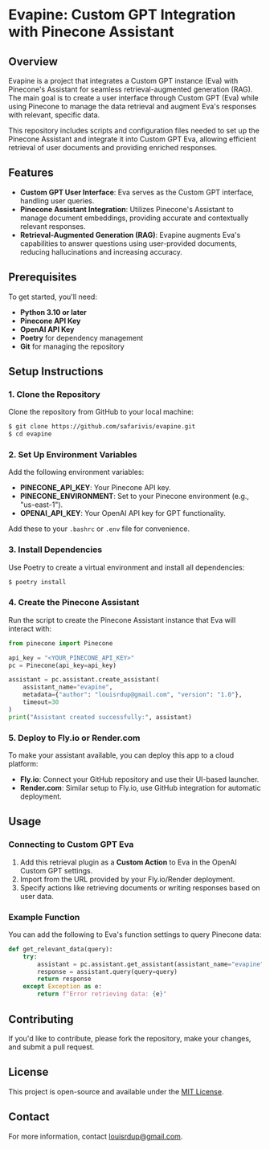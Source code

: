 # Evapine: Custom GPT Integration with Pinecone Assistant

## Overview
Evapine is a project that integrates a Custom GPT instance (Eva) with Pinecone's Assistant for seamless retrieval-augmented generation (RAG). The main goal is to create a user interface through Custom GPT (Eva) while using Pinecone to manage the data retrieval and augment Eva's responses with relevant, specific data.

This repository includes scripts and configuration files needed to set up the Pinecone Assistant and integrate it into Custom GPT Eva, allowing efficient retrieval of user documents and providing enriched responses.

## Features
- **Custom GPT User Interface**: Eva serves as the Custom GPT interface, handling user queries.
- **Pinecone Assistant Integration**: Utilizes Pinecone's Assistant to manage document embeddings, providing accurate and contextually relevant responses.
- **Retrieval-Augmented Generation (RAG)**: Evapine augments Eva's capabilities to answer questions using user-provided documents, reducing hallucinations and increasing accuracy.

## Prerequisites
To get started, you'll need:
- **Python 3.10 or later**
- **Pinecone API Key**
- **OpenAI API Key**
- **Poetry** for dependency management
- **Git** for managing the repository

## Setup Instructions

### 1. Clone the Repository
Clone the repository from GitHub to your local machine:

```bash
$ git clone https://github.com/safarivis/evapine.git
$ cd evapine
```

### 2. Set Up Environment Variables
Add the following environment variables:

- **PINECONE_API_KEY**: Your Pinecone API key.
- **PINECONE_ENVIRONMENT**: Set to your Pinecone environment (e.g., "us-east-1").
- **OPENAI_API_KEY**: Your OpenAI API key for GPT functionality.

Add these to your `.bashrc` or `.env` file for convenience.

### 3. Install Dependencies
Use Poetry to create a virtual environment and install all dependencies:

```bash
$ poetry install
```

### 4. Create the Pinecone Assistant
Run the script to create the Pinecone Assistant instance that Eva will interact with:

```python
from pinecone import Pinecone

api_key = "<YOUR_PINECONE_API_KEY>"
pc = Pinecone(api_key=api_key)

assistant = pc.assistant.create_assistant(
    assistant_name="evapine",
    metadata={"author": "louisrdup@gmail.com", "version": "1.0"},
    timeout=30
)
print("Assistant created successfully:", assistant)
```

### 5. Deploy to Fly.io or Render.com
To make your assistant available, you can deploy this app to a cloud platform:

- **Fly.io**: Connect your GitHub repository and use their UI-based launcher.
- **Render.com**: Similar setup to Fly.io, use GitHub integration for automatic deployment.

## Usage
### Connecting to Custom GPT Eva
1. Add this retrieval plugin as a **Custom Action** to Eva in the OpenAI Custom GPT settings.
2. Import from the URL provided by your Fly.io/Render deployment.
3. Specify actions like retrieving documents or writing responses based on user data.

### Example Function
You can add the following to Eva's function settings to query Pinecone data:

```python
def get_relevant_data(query):
    try:
        assistant = pc.assistant.get_assistant(assistant_name="evapine")
        response = assistant.query(query=query)
        return response
    except Exception as e:
        return f"Error retrieving data: {e}"
```

## Contributing
If you'd like to contribute, please fork the repository, make your changes, and submit a pull request.

## License
This project is open-source and available under the [MIT License](LICENSE).

## Contact
For more information, contact louisrdup@gmail.com.
